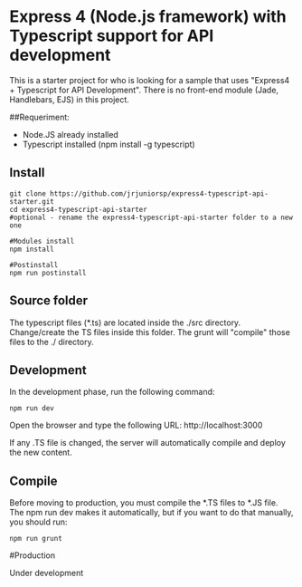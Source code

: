 # Express 4 (Node.js framework) with Typescript support for API development

This is a starter project for who is looking for a sample that uses "Express4 + Typescript for API Development". There is no front-end module (Jade, Handlebars, EJS) in this project.

##Requeriment:

- Node.JS already installed
- Typescript installed (npm install -g typescript)

## Install
```
git clone https://github.com/jrjuniorsp/express4-typescript-api-starter.git
cd express4-typescript-api-starter
#optional - rename the express4-typescript-api-starter folder to a new one

#Modules install
npm install

#Postinstall
npm run postinstall
```

## Source folder

The typescript files (*.ts) are located inside the ./src directory. Change/create the TS files inside this folder.
The grunt will "compile" those files to the ./ directory.

## Development

In the development phase, run the following command:

```
npm run dev
```

Open the browser and type the following URL: http://localhost:3000

If any .TS file is changed, the server will automatically compile and deploy the new content.

## Compile

Before moving to production, you must compile the *.TS files to *.JS file. The npm run dev makes it automatically, but if you want to do that manually, you should run:

```
npm run grunt
```

#Production

Under development


